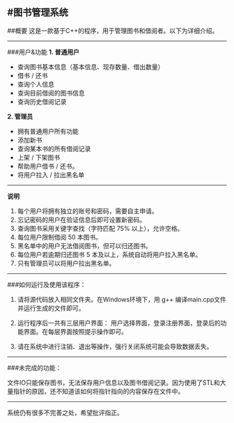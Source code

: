 #图书管理系统
---
##概要
这是一款基于C++的程序，用于管理图书和借阅者。以下为详细介绍。

---

###用户&功能
**1. 普通用户**

* 查询图书基本信息（基本信息、现存数量、借出数量）
* 借书 / 还书
* 查询个人信息
* 查询目前借阅的图书信息
* 查询历史借阅记录

**2. 管理员**

* 拥有普通用户所有功能
* 添加新书
* 查询某本书的所有借阅记录
* 上架 / 下架图书
* 帮助用户借书 / 还书。
* 将用户拉入 / 拉出黑名单

---

**说明**

1. 每个用户将拥有独立的账号和密码，需要自主申请。
2. 忘记密码的用户在验证信息后即可设置新密码。
3. 查询图书采用关键字查找（字符匹配 75% 以上），允许空格。
4. 每位用户限制借阅 50 本图书。
5. 黑名单中的用户无法借阅图书，但可以归还图书。
6. 每位用户若逾期归还图书 5 本及以上，系统自动将用户拉入黑名单。
7. 只有管理员可以将用户拉出黑名单。

---

###如何运行及使用该程序：

1. 请将源代码放入相同文件夹。在Windows环境下，用 g++ 编译main.cpp文件并运行生成的文件即可。

2. 运行程序后一共有三层用户界面： 用户选择界面，登录注册界面，登录后的功能界面。在每层界面按照提示操作即可。

3. 请在系统中进行注销、退出等操作，强行关闭系统可能会导致数据丢失。

---

###未完成的功能：

文件IO只能保存图书，无法保存用户信息以及图书借阅记录。因为使用了STL和大量指针的原因，还不知道该如何将指针指向的内容保存在文件中。

---

系统仍有很多不完善之处，希望批评指正。
